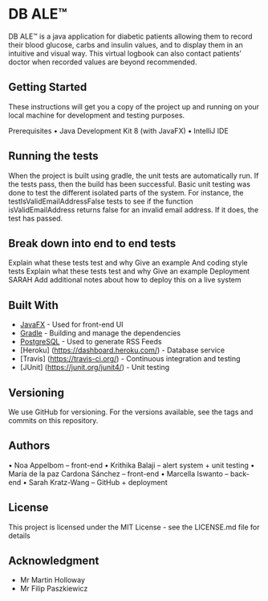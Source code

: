 # DB ALE™

DB ALE™ is a java application for diabetic patients allowing them to record their blood glucose, carbs and insulin values, and to display them in an intuitive and visual way. This virtual logbook can also contact patients’ doctor when recorded values are beyond recommended.

## Getting Started
These instructions will get you a copy of the project up and running on your local machine for development and testing purposes. 

Prerequisites
•	Java Development Kit 8 (with JavaFX)
•	IntelliJ IDE

## Running the tests 

When the project is built using gradle, the unit tests are automatically run. If the tests pass, then the build has been successful.
Basic unit testing was done to test the different isolated parts of the system. For instance, the testIsValidEmailAddressFalse tests to see if the function isValidEmailAddress returns false for an invalid email address. If it does, the test has passed.

## Break down into end to end tests

Explain what these tests test and why
Give an example
And coding style tests
Explain what these tests test and why
Give an example
Deployment SARAH
Add additional notes about how to deploy this on a live system

## Built With

* [JavaFX](https://openjfx.io/) - Used for front-end UI
* [Gradle](https://gradle.org/) - Building and manage the dependencies
* [PostgreSQL](https://www.postgresql.org/) - Used to generate RSS Feeds
* [Heroku] (https://dashboard.heroku.com/) - Database service
* [Travis] (https://travis-ci.org/) - Continuous integration and testing
* [JUnit] (https://junit.org/junit4/) - Unit testing

## Versioning

We use GitHub for versioning. For the versions available, see the tags and commits on this repository.

## Authors
•	Noa Appelbom – front-end 
•	Krithika Balaji – alert system + unit testing
•	María de la paz Cardona Sánchez – front-end
•	Marcella Iswanto – back-end
•	Sarah Kratz-Wang – GitHub + deployment

## License
This project is licensed under the MIT License - see the LICENSE.md file for details

## Acknowledgment
* Mr Martin Holloway
* Mr Filip Paszkiewicz
